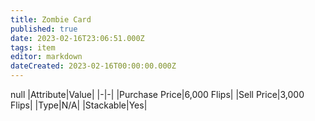 ```yaml
---
title: Zombie Card
published: true
date: 2023-02-16T23:06:51.000Z
tags: item
editor: markdown
dateCreated: 2023-02-16T00:00:00.000Z
---
```


null
|Attribute|Value|
|-|-|
|Purchase Price|6,000 Flips|
|Sell Price|3,000 Flips|
|Type|N/A|
|Stackable|Yes|

